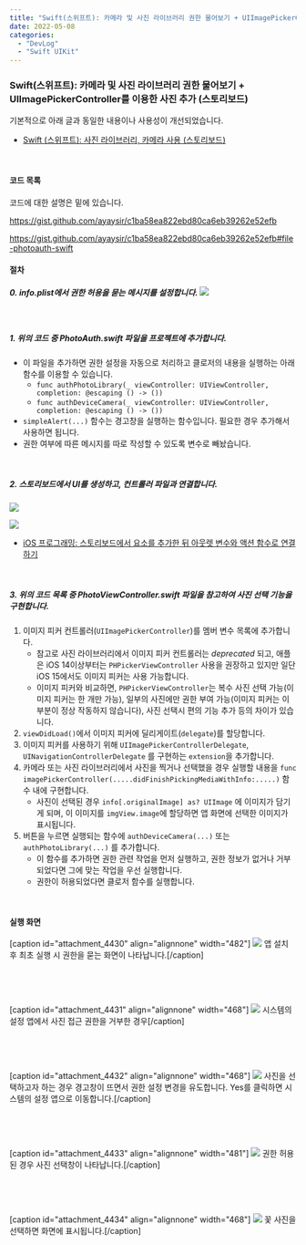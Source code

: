 ```yaml
---
title: "Swift(스위프트): 카메라 및 사진 라이브러리 권한 물어보기 + UIImagePickerController를 이용한 사진 추가 (스토리보드)"
date: 2022-05-08
categories: 
  - "DevLog"
  - "Swift UIKit"
---
```


### **Swift(스위프트): 카메라 및 사진 라이브러리 권한 물어보기 + UIImagePickerController를 이용한 사진 추가 (스토리보드)**

기본적으로 아래 글과 동일한 내용이나 사용성이 개선되었습니다.

- [Swift (스위프트): 사진 라이브러리, 카메라 사용 (스토리보드)](http://yoonbumtae.com/?p=3831)

 

#### **코드 목록**

코드에 대한 설명은 밑에 있습니다.

https://gist.github.com/ayaysir/c1ba58ea822ebd80ca6eb39262e52efb

https://gist.github.com/ayaysir/c1ba58ea822ebd80ca6eb39262e52efb#file-photoauth-swift

#### **절차**

##### **0. info.plist에서 권한 허용을 묻는 메시지를 설정합니다.** ![](/assets/img/wp-content/uploads/2021/07/%E1%84%89%E1%85%B3%E1%84%8F%E1%85%B3%E1%84%85%E1%85%B5%E1%86%AB%E1%84%89%E1%85%A3%E1%86%BA-2021-07-16-%E1%84%8B%E1%85%A9%E1%84%92%E1%85%AE-2.40.03.png)

 

##### **1\. 위의 코드 중 PhotoAuth.swift 파일을 프로젝트에 추가합니다.**

- 이 파일을 추가하면 권한 설정을 자동으로 처리하고 클로저의 내용을 실행하는 아래 함수를 이용할 수 있습니다.
    - `func authPhotoLibrary(_ viewController: UIViewController, completion: @escaping () -> ())`
    - `func authDeviceCamera(_ viewController: UIViewController, completion: @escaping () -> ())`
- `simpleAlert(...)` 함수는 경고창을 실행하는 함수입니다. 필요한 경우 추가해서 사용하면 됩니다.
- 권한 여부에 따른 메시지를 따로 작성할 수 있도록 변수로 빼놨습니다.

 

##### **2\. 스토리보드에서 UI를 생성하고, 컨트롤러 파일과 연결합니다.**

 ![](/assets/img/wp-content/uploads/2022/05/스크린샷-2022-05-08-오후-11.33.38.jpg)

 ![](/assets/img/wp-content/uploads/2022/05/스크린샷-2022-05-09-오전-12.17.48.jpg)

- [iOS 프로그래밍: 스토리보드에서 요소를 추가한 뒤 아웃렛 변수와 액션 함수로 연결하기](http://yoonbumtae.com/?p=2160)

 

##### **3\. 위의 코드 목록 중 PhotoViewController.swift 파일을 참고하여 사진 선택 기능을 구현합니다.**

1. 이미지 피커 컨트롤러(`UIImagePickerController`)를 멤버 변수 목록에 추가합니다.
    - 참고로 사진 라이브러리에서 이미지 피커 컨트롤러는 _deprecated_ 되고, 애플은 iOS 14이상부터는 `PHPickerViewController` 사용을 권장하고 있지만 일단 iOS 15에서도 이미지 피커는 사용 가능합니다.
    - 이미지 피커와 비교하면, `PHPickerViewController`는 복수 사진 선택 가능(이미지 피커는 한 개만 가능), 일부의 사진에만 권한 부여 가능(이미지 피커는 이 부분이 정상 작동하지 않습니다), 사진 선택시 편의 기능 추가 등의 차이가 있습니다.
2. `viewDidLoad()`에서 이미지 피커에 딜리게이트(`delegate`)를 할당합니다.
3. 이미지 피커를 사용하기 위해 `UIImagePickerControllerDelegate`, `UINavigationControllerDelegate` 를 구현하는 `extension`을 추가합니다.
4. 카메라 또는 사진 라이브러리에서 사진을 찍거나 선택했을 경우 실행할 내용을 `func imagePickerController(.....didFinishPickingMediaWithInfo:.....)` 함수 내에 구현합니다.
    - 사진이 선택된 경우 `info[.originalImage] as? UIImage` 에 이미지가 담기게 되며, 이 이미지를 `imgView.image`에 할당하면 앱 화면에 선택한 이미지가 표시됩니다.
5. 버튼을 누르면 실행되는 함수에 `authDeviceCamera(...)` 또는 `authPhotoLibrary(...)` 를 추가합니다.
    - 이 함수를 추가하면 권한 관련 작업을 먼저 실행하고, 권한 정보가 없거나 거부되었다면 그에 맞는 작업을 우선 실행합니다.
    - 권한이 허용되었다면 클로저 함수를 실행합니다.

 

#### **실행 화면**

\[caption id="attachment\_4430" align="alignnone" width="482"\] ![](/assets/img/wp-content/uploads/2022/05/스크린샷-2022-05-08-오후-11.50.06.jpg) 앱 설치 후 최초 실행 시 권한을 묻는 화면이 나타납니다.\[/caption\]

 

 

\[caption id="attachment\_4431" align="alignnone" width="468"\] ![](/assets/img/wp-content/uploads/2022/05/스크린샷-2022-05-09-오전-12.06.17.jpg) 시스템의 설정 앱에서 사진 접근 권한을 거부한 경우\[/caption\]

 

 

\[caption id="attachment\_4432" align="alignnone" width="468"\] ![](/assets/img/wp-content/uploads/2022/05/스크린샷-2022-05-09-오전-12.06.33.jpg) 사진을 선택하고자 하는 경우 경고창이 뜨면서 권한 설정 변경을 유도합니다. Yes를 클릭하면 시스템의 설정 앱으로 이동합니다.\[/caption\]

 

 

\[caption id="attachment\_4433" align="alignnone" width="481"\] ![](/assets/img/wp-content/uploads/2022/05/스크린샷-2022-05-09-오전-12.07.20.jpg) 권한 허용된 경우 사진 선택창이 나타납니다.\[/caption\]

 

 

\[caption id="attachment\_4434" align="alignnone" width="468"\] ![](/assets/img/wp-content/uploads/2022/05/스크린샷-2022-05-09-오전-12.07.27.jpg) 꽃 사진을 선택하면 화면에 표시됩니다.\[/caption\]
